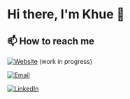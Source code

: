 # Hi there, I'm Khue 👋

## 📫 How to reach me

[![Website](https://img.shields.io/static/v1?style=for-the-badge&logo=HTML5&label=Website&message=khuedoan.com&color=green)](https://khuedoan.com) (work in progress)

[![Email](https://img.shields.io/static/v1?style=for-the-badge&logo=Gmail&label=Email&message=mail@khuedoan.com&color=red)](mailto:mail@khuedoan.com)

[![LinkedIn](https://img.shields.io/static/v1?style=for-the-badge&logo=LinkedIn&label=LinkedIn&message=khuedoan&color=blue)](https://www.linkedin.com/in/khuedoan/)

<!--
**khuedoan98/khuedoan98** is a ✨ _special_ ✨ repository because its `README.md` (this file) appears on your GitHub profile.

Here are some ideas to get you started:

- 🔭 I’m currently working on ...
- 🌱 I’m currently learning ...
- 👯 I’m looking to collaborate on ...
- 🤔 I’m looking for help with ...
- 💬 Ask me about ...
- 😄 Pronouns: ...
- ⚡ Fun fact: ...
-->
